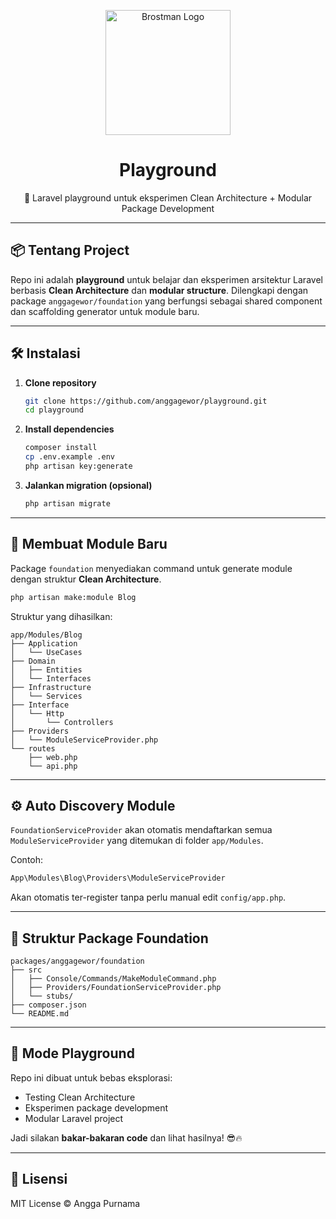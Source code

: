 <p align="center">
  <img src="https://raw.githubusercontent.com/anggagewor/brostman-py/refs/heads/main/assets/logo.png" alt="Brostman Logo" width="200"/>
</p>

<h1 align="center">Playground</h1>

<p align="center">
  🚀 Laravel playground untuk eksperimen Clean Architecture + Modular Package Development
</p>

---

## 📦 Tentang Project

Repo ini adalah **playground** untuk belajar dan eksperimen arsitektur Laravel berbasis **Clean Architecture** dan **modular structure**.
Dilengkapi dengan package `anggagewor/foundation` yang berfungsi sebagai shared component dan scaffolding generator untuk module baru.

---

## 🛠 Instalasi

1. **Clone repository**

   ```bash
   git clone https://github.com/anggagewor/playground.git
   cd playground
   ```

2. **Install dependencies**

   ```bash
   composer install
   cp .env.example .env
   php artisan key:generate
   ```

3. **Jalankan migration (opsional)**

   ```bash
   php artisan migrate
   ```

---

## 🚀 Membuat Module Baru

Package `foundation` menyediakan command untuk generate module dengan struktur **Clean Architecture**.

```bash
php artisan make:module Blog
```

Struktur yang dihasilkan:

```
app/Modules/Blog
├── Application
│   └── UseCases
├── Domain
│   ├── Entities
│   └── Interfaces
├── Infrastructure
│   └── Services
├── Interface
│   └── Http
│       └── Controllers
├── Providers
│   └── ModuleServiceProvider.php
└── routes
    ├── web.php
    └── api.php
```

---

## ⚙ Auto Discovery Module

`FoundationServiceProvider` akan otomatis mendaftarkan semua `ModuleServiceProvider` yang ditemukan di folder `app/Modules`.

Contoh:

```php
App\Modules\Blog\Providers\ModuleServiceProvider
```

Akan otomatis ter-register tanpa perlu manual edit `config/app.php`.

---

## 📂 Struktur Package Foundation

```
packages/anggagewor/foundation
├── src
│   ├── Console/Commands/MakeModuleCommand.php
│   ├── Providers/FoundationServiceProvider.php
│   └── stubs/
├── composer.json
└── README.md
```

---

## 🧪 Mode Playground

Repo ini dibuat untuk bebas eksplorasi:

* Testing Clean Architecture
* Eksperimen package development
* Modular Laravel project

Jadi silakan **bakar-bakaran code** dan lihat hasilnya! 😎🔥

---

## 📜 Lisensi

MIT License © Angga Purnama

